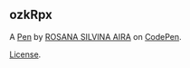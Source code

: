 ozkRpx
------


A [Pen](http://codepen.io/CatLady/pen/ozkRpx) by [ROSANA SILVINA AIRA](http://codepen.io/CatLady) on [CodePen](http://codepen.io/).

[License](http://codepen.io/CatLady/pen/ozkRpx/license).